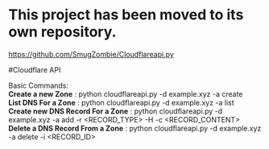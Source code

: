 # This project has been moved to its own repository.
https://github.com/SmugZombie/Cloudflareapi.py

#Cloudflare API

Basic Commands:<br>
<strong>Create a new Zone</strong> : python cloudflareapi.py -d example.xyz -a create<br>
<strong>List DNS For a Zone</strong> : python cloudflareapi.py -d example.xyz -a list<br>
<strong>Create new DNS Record For a Zone</strong> : python cloudflareapi.py -d example.xyz -a add -r <RECORD_TYPE> -H <HOST> -c <RECORD_CONTENT><br>
<strong>Delete a DNS Record From a Zone</strong> : python cloudflareapi.py -d example.xyz -a delete -i <RECORD_ID><br>
